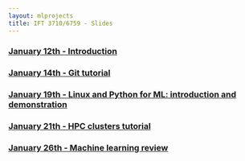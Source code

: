 ```yaml
---
layout: mlprojects
title: IFT 3710/6759 - Slides
---
```


### [January 12th - Introduction](20220112-introduction)

### [January 14th - Git tutorial](20220114-git)

### [January 19th - Linux and Python for ML: introduction and demonstration](20220119-linux-python)

### [January 21th - HPC clusters tutorial](20220121-cluster)

### [January 26th - Machine learning review](20220126-ml)
